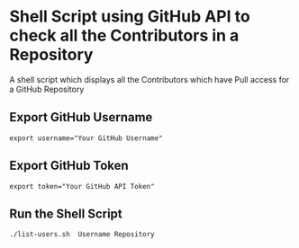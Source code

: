 # Shell Script using GitHub API to check all the Contributors in a Repository

A shell script which displays all the Contributors which have Pull access for a GitHub Repository

## Export GitHub Username
```
export username="Your GitHub Username"
```

## Export GitHub Token
```
export token="Your GitHub API Token" 
```
## Run the Shell Script

```
./list-users.sh  Username Repository
```
